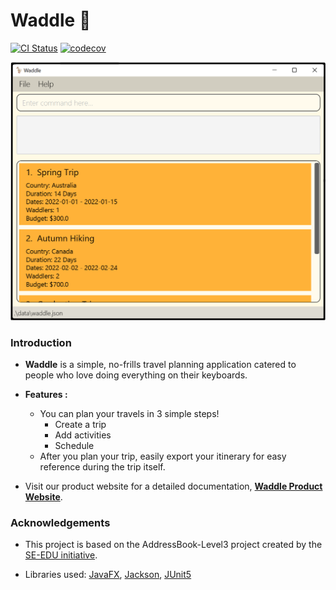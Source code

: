 # Waddle 🦆

[![CI Status](https://github.com/AY2223S1-CS2103T-W11-4/tp/workflows/Java%20CI/badge.svg)](https://github.com/AY2223S1-CS2103-W11-4/tp/actions)
[![codecov](https://codecov.io/gh/AY2223S1-CS2103T-W11-4/tp/branch/master/graph/badge.svg?token=45LHH4UIGB)](https://codecov.io/gh/AY2223S1-CS2103T-W11-4/tp)

![Ui](docs/images/Ui.png)

### Introduction

* **Waddle** is a simple, no-frills travel planning application catered to people who love doing everything on their keyboards.
* **Features :**
  * You can plan your travels in 3 simple steps!
    * Create a trip
    * Add activities
    * Schedule
  * After you plan your trip, easily export your itinerary for easy reference during the trip itself.

* Visit our product website for a detailed documentation, [**Waddle Product Website**]([https://github.com/AY2223S1-CS2103T-W11-4/tp/blob/master/docs/UserGuide.md](https://ay2223s1-cs2103t-w11-4.github.io/tp/UserGuide.html)).


### Acknowledgements
* This project is based on the AddressBook-Level3 project created by the [SE-EDU initiative](https://se-education.org).


* Libraries used: [JavaFX](https://openjfx.io/), [Jackson](https://github.com/FasterXML/jackson), [JUnit5](https://github.com/junit-team/junit5)
